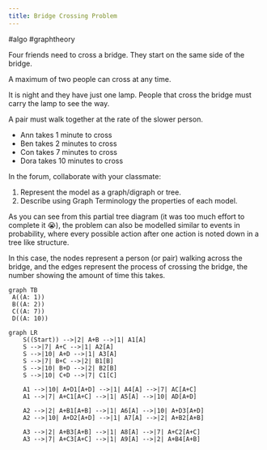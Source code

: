 ```yaml
---
title: Bridge Crossing Problem
---
```

#algo #graphtheory 

Four friends need to cross a bridge. They start on the same side of the bridge.

A maximum of two people can cross at any time.

It is night and they have just one lamp. People that cross the bridge must carry the lamp to see the way.

A pair must walk together at the rate of the slower person.

-   Ann takes 1 minute to cross
-   Ben takes 2 minutes to cross
-   Con takes 7 minutes to cross
-   Dora takes 10 minutes to cross

In the forum, collaborate with your classmate:

1.  Represent the model as a graph/digraph or tree.
2.  Describe using Graph Terminology the properties of each model.
   
As you can see from this partial tree diagram (it was too much effort to complete it 😭), the problem can also be modelled similar to events in probability, where every possible action after one action is noted down in a tree like structure.

In this case, the nodes represent a person (or pair) walking across the bridge, and the edges represent the process of crossing the bridge, the number showing the amount of time this takes.

   ```mermaid
graph TB
	A((A: 1))
	B((A: 2))
	C((A: 7))
	D((A: 10))
```

```mermaid
graph LR
    S((Start)) -->|2| A+B -->|1| A1[A]
    S -->|7| A+C -->|1| A2[A]
    S -->|10| A+D -->|1| A3[A]
    S -->|7| B+C -->|2| B1[B]
    S -->|10| B+D -->|2| B2[B]
    S -->|10| C+D -->|7| C1[C]
    
    A1 -->|10| A+D1[A+D] -->|1| A4[A] -->|7| AC[A+C]
    A1 -->|7| A+C1[A+C] -->|1| A5[A] -->|10| AD[A+D]
    
    A2 -->|2| A+B1[A+B] -->|1| A6[A] -->|10| A+D3[A+D]
    A2 -->|10| A+D2[A+D] -->|1| A7[A] -->|2| A+B2[A+B]
    
    A3 -->|2| A+B3[A+B] -->|1| A8[A] -->|7| A+C2[A+C]
    A3 -->|7| A+C3[A+C] -->|1| A9[A] -->|2| A+B4[A+B]
```
